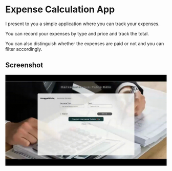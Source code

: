 <h1> Expense Calculation App </h1>

I present to you a simple application where you can track your expenses.

 You can record your expenses by type and price and track the total. 
 
 You can also distinguish whether the expenses are paid or not and you can filter accordingly.  

<h2> Screenshot </h2>

![](2.gif)
